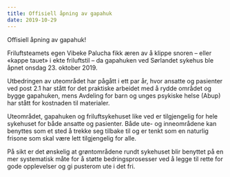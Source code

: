 ```yaml
---
title: Offisiell åpning av gapahuk
date: 2019-10-29
---
```


Offisiell åpning av gapahuk!

<!--more-->

Friluftsteamets egen Vibeke Palucha fikk æren av å klippe snoren – eller «kappe tauet» i ekte friluftstil – da gapahuken ved Sørlandet sykehus ble åpnet onsdag 23. oktober 2019. 

Utbedringen av uteområdet har pågått i ett par år, hvor ansatte og pasienter ved post 2.1 har stått for det praktiske arbeidet med å rydde området og bygge gapahuken, mens Avdeling for barn og unges psykiske helse (Abup) har stått for kostnaden til materialer.

Uteområdet, gapahuken og friluftsykehuset like ved er tilgjengelig for hele sykehuset for både ansatte og pasienter. Både ute- og inneområdene kan benyttes som et sted å trekke seg tilbake til og er tenkt som en naturlig frisone som skal være lett tilgjengelig for alle.

På sikt er det ønskelig at grøntområdene rundt sykehuset blir benyttet på en mer systematisk måte for å støtte bedringsprosesser ved å legge til rette for gode opplevelser og gi pusterom ute i det fri.

